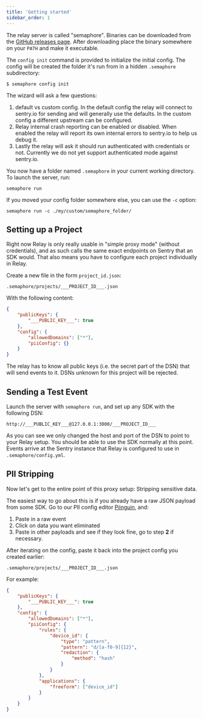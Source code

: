 ```yaml
---
title: 'Getting started'
sidebar_order: 1
---
```


The relay server is called "semaphore".  Binaries can be downloaded from the
[GitHub releases page](https://github.com/getsentry/semaphore/releases).  After
downloading place the binary somewhere on your `PATH` and make it executable.

The `config init` command is provided to initialize the initial config.  The
config will be created the folder it's run from in a hidden `.semaphore`
subdirectory:

    $ semaphore config init

The wizard will ask a few questions:

1. default vs custom config.  In the default config the relay will connect to
   sentry.io for sending and will generally use the defaults.  In the custom
   config a different upstream can be configured.
2. Relay internal crash reporting can be enabled or disabled.  When enabled the
   relay will report its own internal errors to sentry.io to help us debug it.
3. Lastly the relay will ask it should run authenticated with credentials or
   not.  Currently we do not yet support authenticated mode against sentry.io.

You now have a folder named `.semaphore` in your current working directory. To
launch the server, run:

    semaphore run

If you moved your config folder somewhere else, you can use the `-c` option:

    semaphore run -c ./my/custom/semaphore_folder/

## Setting up a Project

Right now Relay is only really usable in "simple proxy mode" (without
credentials), and as such calls the same exact endpoints on Sentry that an SDK
would.  That also means you have to configure each project individually in
Relay.

Create a new file in the form `project_id.json`:

```
.semaphore/projects/___PROJECT_ID___.json
```

With the following content:

```json
{
    "publicKeys": {
        "___PUBLIC_KEY___": true
    },
    "config": {
        "allowedDomains": ["*"],
        "piiConfig": {}
    }
}
```

The relay has to know all public keys (i.e. the secret part of the DSN) that
will send events to it.  DSNs unknown for this project will be rejected.

## Sending a Test Event

Launch the server with `semaphore run`, and set up any SDK with the following DSN:

```
http://___PUBLIC_KEY___@127.0.0.1:3000/___PROJECT_ID___
```

As you can see we only changed the host and port of the DSN to point to your
Relay setup. You should be able to use the SDK normally at this point. Events
arrive at the Sentry instance that Relay is configured to use in
`.semaphore/config.yml`.

## PII Stripping

Now let's get to the entire point of this proxy setup: Stripping sensitive
data.

The easiest way to go about this is if you already have a raw JSON payload from some SDK. Go to our PII config editor [Piinguin](https://getsentry.github.io/piinguin/), and:

1. Paste in a raw event
2. Click on data you want eliminated
3. Paste in other payloads and see if they look fine, go to step **2** if necessary.

After iterating on the config, paste it back into the project config you created earlier:

```
.semaphore/projects/___PROJECT_ID___.json
```


For example:

```json
{
    "publicKeys": {
        "___PUBLIC_KEY___": true
    },
    "config": {
        "allowedDomains": ["*"],
        "piiConfig": {
            "rules": {
                "device_id": {
                    "type": "pattern",
                    "pattern": "d/[a-f0-9]{12}",
                    "redaction": {
                        "method": "hash"
                    }
                }
            },
            "applications": {
                "freeform": ["device_id"]
            }
        }
    }
}
```
